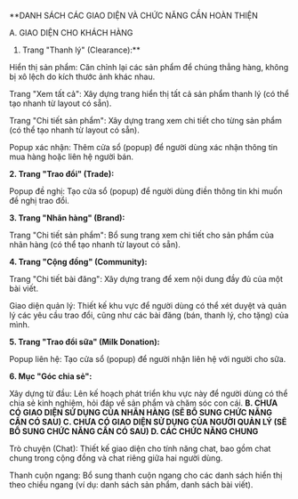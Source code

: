 **DANH SÁCH CÁC GIAO DIỆN VÀ CHỨC NĂNG CẦN HOÀN THIỆN

A. GIAO DIỆN CHO KHÁCH HÀNG

1. Trang "Thanh lý" (Clearance):**

Hiển thị sản phẩm: Căn chỉnh lại các sản phẩm để chúng thẳng hàng, không bị xô lệch do kích thước ảnh khác nhau.

Trang "Xem tất cả": Xây dựng trang hiển thị tất cả sản phẩm thanh lý (có thể tạo nhanh từ layout có sẵn).

Trang "Chi tiết sản phẩm": Xây dựng trang xem chi tiết cho từng sản phẩm (có thể tạo nhanh từ layout có sẵn).

Popup xác nhận: Thêm cửa sổ (popup) để người dùng xác nhận thông tin mua hàng hoặc liên hệ người bán.

**2. Trang "Trao đổi" (Trade):**

Popup đề nghị: Tạo cửa sổ (popup) để người dùng điền thông tin khi muốn đề nghị trao đổi.

**3. Trang "Nhãn hàng" (Brand):**

Trang "Chi tiết sản phẩm": Bổ sung trang xem chi tiết cho sản phẩm của nhãn hàng (có thể tạo nhanh từ layout có sẵn).

**4. Trang "Cộng đồng" (Community):**

Trang "Chi tiết bài đăng": Xây dựng trang để xem nội dung đầy đủ của một bài viết.

Giao diện quản lý: Thiết kế khu vực để người dùng có thể xét duyệt và quản lý các yêu cầu trao đổi, cũng như các bài đăng (bán, thanh lý, cho tặng) của mình.

**5. Trang "Trao đổi sữa" (Milk Donation):**

Popup liên hệ: Tạo cửa sổ (popup) để người nhận liên hệ với người cho sữa.

**6. Mục "Góc chia sẻ":**

Xây dựng từ đầu: Lên kế hoạch phát triển khu vực này để người dùng có thể chia sẻ kinh nghiệm, hỏi đáp về sản phẩm và chăm sóc con cái.
**B. CHƯA CÓ GIAO DIỆN SỬ DỤNG CỦA NHÃN HÀNG (SẼ BỔ SUNG CHỨC NĂNG CẦN CÓ SAU)
C. CHƯA CÓ GIAO DIỆN SỬ DỤNG CỦA NGƯỜI QUẢN LÝ (SẼ BỔ SUNG CHỨC NĂNG CẦN CÓ SAU)
D. CÁC CHỨC NĂNG CHUNG**

Trò chuyện (Chat): Thiết kế giao diện cho tính năng chat, bao gồm chat chung trong cộng đồng và chat riêng giữa hai người dùng.

Thanh cuộn ngang: Bổ sung thanh cuộn ngang cho các danh sách hiển thị theo chiều ngang (ví dụ: danh sách sản phẩm, danh sách bài viết).

